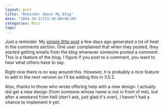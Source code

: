 ```yaml
---
layout: post
title: "Reminder About My Blog"
date: "2004-10-11T21:10:00+06:00"
categories: Misc 
tags: 
---
```


Just a reminder. My <a href="http://www.camdenfamily.com/morpheus/blog/index.cfm?mode=entry&entry=6E071A56-C3C8-DA85-1B47B3383783CE29">simple little post</a> a few days ago generated a lot of heat in the comments section. One user complained that when they posted, they started getting emails from the blog whenever someone posted a comment. This is a feature of the blog. I figure if you post to a comment, you want to hear what others have to say.

Right now there is no way around this. However, it is probably a nice feature to add in the next version so I'll be adding this in 3.5.2.

Also, thanks to those who wrote offering help with a new design. I actually did get a new design (from someone whose name is not in front of me), but after a weekend from Hell (don't ask, just glad it's over), I haven't had a chance to implement it yet.